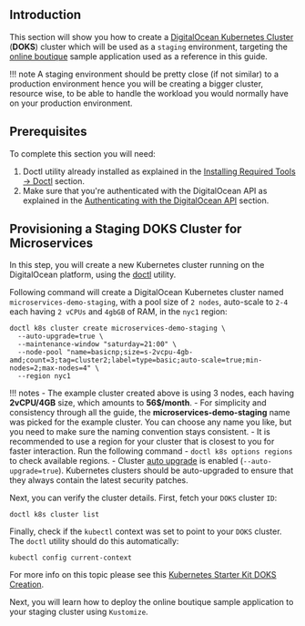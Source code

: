 ## Introduction

This section will show you how to create a [DigitalOcean Kubernetes Cluster](https://docs.digitalocean.com/products/kubernetes/) (**DOKS**) cluster which will be used as a `staging` environment, targeting the [online boutique](https://github.com/digitalocean/kubernetes-sample-apps/tree/master/microservices-demo) sample application used as a reference in this guide.

!!! note
    A staging environment should be pretty close (if not similar) to a production environment hence you will be creating a bigger cluster, resource wise, to be able to handle the workload you would normally have on your production environment.

## Prerequisites

To complete this section you will need:

1. Doctl utility already installed as explained in the [Installing Required Tools -> Doctl](installing-required-tools.md#installing-doctl) section.
2. Make sure that you're authenticated with the DigitalOcean API as explained in the [Authenticating with the DigitalOcean API](do-api-auth.md) section.

## Provisioning a Staging DOKS Cluster for Microservices

In this step, you will create a new Kubernetes cluster running on the DigitalOcean platform, using the [doctl](https://docs.digitalocean.com/reference/doctl/) utility.

Following command will create a DigitalOcean Kubernetes cluster named `microservices-demo-staging`, with a pool size of `2 nodes`, auto-scale to `2-4` each having `2 vCPUs` and `4gbGB` of RAM, in the `nyc1` region:

```shell
doctl k8s cluster create microservices-demo-staging \
  --auto-upgrade=true \
  --maintenance-window "saturday=21:00" \
  --node-pool "name=basicnp;size=s-2vcpu-4gb-amd;count=3;tag=cluster2;label=type=basic;auto-scale=true;min-nodes=2;max-nodes=4" \
  --region nyc1
```

!!! notes
    - The example cluster created above is using 3 nodes, each having **2vCPU/4GB** size, which amounts to **56$/month**.
    - For simplicity and consistency through all the guide, the **microservices-demo-staging** name was picked for the example cluster. You can choose any name you like, but you need to make sure the naming convention stays consistent.
    - It is recommended to use a region for your cluster that is closest to you for faster interaction. Run the following command - `doctl k8s options regions` to check available regions.
    - Cluster [auto upgrade](https://docs.digitalocean.com/products/kubernetes/how-to/upgrade-cluster/#automatically) is enabled (`--auto-upgrade=true`). Kubernetes clusters should be auto-upgraded to ensure that they always contain the latest security patches.

Next, you can verify the cluster details. First, fetch your `DOKS` cluster `ID`:

```shell
doctl k8s cluster list
```

Finally, check if the `kubectl` context was set to point to your `DOKS` cluster. The `doctl` utility should do this automatically:

```shell
kubectl config current-context
```

For more info on this topic please see this [Kubernetes Starter Kit DOKS Creation](https://github.com/digitalocean/Kubernetes-Starter-Kit-Developers/tree/main/01-setup-DOKS#step-3---creating-the-doks-cluster).

Next, you will learn how to deploy the online boutique sample application to your staging cluster using `Kustomize`.
